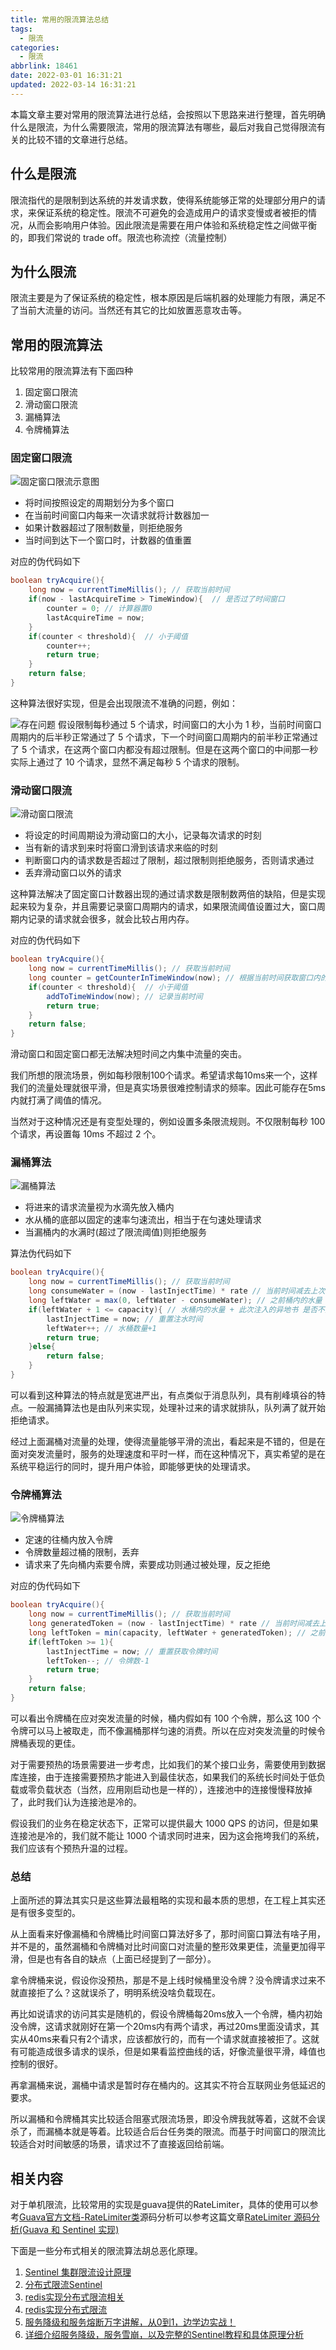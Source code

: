 ```yaml
---
title: 常用的限流算法总结
tags:
  - 限流
categories:
  - 限流
abbrlink: 18461
date: 2022-03-01 16:31:21
updated: 2022-03-14 16:31:21
---
```


本篇文章主要对常用的限流算法进行总结，会按照以下思路来进行整理，首先明确什么是限流，为什么需要限流，常用的限流算法有哪些，最后对我自己觉得限流有关的比较不错的文章进行总结。

<!-- more -->
## 什么是限流

限流指代的是限制到达系统的并发请求数，使得系统能够正常的处理部分用户的请求，来保证系统的稳定性。限流不可避免的会造成用户的请求变慢或者被拒的情况，从而会影响用户体验。因此限流是需要在用户体验和系统稳定性之间做平衡的，即我们常说的 trade off。限流也称流控（流量控制）

## 为什么限流

限流主要是为了保证系统的稳定性，根本原因是后端机器的处理能力有限，满足不了当前大流量的访问。当然还有其它的比如放置恶意攻击等。

## 常用的限流算法

比较常用的限流算法有下面四种

1. 固定窗口限流
2. 滑动窗口限流
3. 漏桶算法
4. 令牌桶算法

### 固定窗口限流

![固定窗口限流示意图](https://cdn.jsdelivr.net/gh/fengxiu/img/20220414165254.png)

* 将时间按照设定的周期划分为多个窗口
* 在当前时间窗口内每来一次请求就将计数器加一
* 如果计数器超过了限制数量，则拒绝服务
* 当时间到达下一个窗口时，计数器的值重置

对应的伪代码如下

```java
boolean tryAcquire(){
    long now = currentTimeMillis(); // 获取当前时间
    if(now - lastAcquireTime > TimeWindow){  // 是否过了时间窗口
        counter = 0; // 计算器置0
        lastAcquireTime = now;
    }
    if(counter < threshold){  // 小于阈值
        counter++;
        return true;
    }
    return false;
}
```

这种算法很好实现，但是会出现限流不准确的问题，例如：

![存在问题](https://cdn.jsdelivr.net/gh/fengxiu/img/20220414165426.png)
假设限制每秒通过 5 个请求，时间窗口的大小为 1 秒，当前时间窗口周期内的后半秒正常通过了 5 个请求，下一个时间窗口周期内的前半秒正常通过了 5 个请求，在这两个窗口内都没有超过限制。但是在这两个窗口的中间那一秒实际上通过了 10 个请求，显然不满足每秒 5 个请求的限制。

### 滑动窗口限流

![滑动窗口限流](https://cdn.jsdelivr.net/gh/fengxiu/img/20220414165923.png)

* 将设定的时间周期设为滑动窗口的大小，记录每次请求的时刻
* 当有新的请求到来时将窗口滑到该请求来临的时刻
* 判断窗口内的请求数是否超过了限制，超过限制则拒绝服务，否则请求通过
* 丢弃滑动窗口以外的请求

这种算法解决了固定窗口计数器出现的通过请求数是限制数两倍的缺陷，但是实现起来较为复杂，并且需要记录窗口周期内的请求，如果限流阈值设置过大，窗口周期内记录的请求就会很多，就会比较占用内存。

对应的伪代码如下

```java
boolean tryAcquire(){
    long now = currentTimeMillis(); // 获取当前时间
    long counter = getCounterInTimeWindow(now); // 根据当前时间获取窗口内的计数
    if(counter < threshold){  // 小于阈值
        addToTimeWindow(now); // 记录当前时间
        return true;
    }
    return false;
}
```

滑动窗口和固定窗口都无法解决短时间之内集中流量的突击。

我们所想的限流场景，例如每秒限制100个请求。希望请求每10ms来一个，这样我们的流量处理就很平滑，但是真实场景很难控制请求的频率。因此可能存在5ms内就打满了阈值的情况。

当然对于这种情况还是有变型处理的，例如设置多条限流规则。不仅限制每秒 100 个请求，再设置每 10ms 不超过 2 个。

### 漏桶算法

![漏桶算法](https://cdn.jsdelivr.net/gh/fengxiu/img/20220414170511.png)

* 将进来的请求流量视为水滴先放入桶内
* 水从桶的底部以固定的速率匀速流出，相当于在匀速处理请求
* 当漏桶内的水满时(超过了限流阈值)则拒绝服务

算法伪代码如下

```java
boolean tryAcquire(){
    long now = currentTimeMillis(); // 获取当前时间
    long consumeWater = (now - lastInjectTime) * rate // 当前时间减去上次注水时间 * 流出的速率 = 流出的水量
    long leftWater = max(0, leftWater - consumeWater); // 之前桶内的水量 - 这段时间流出的水量
    if(leftWater + 1 <= capacity){ // 水桶内的水量 + 此次注入的异地书 是否不大于桶的大小
        lastInjectTime = now; // 重置注水时间 
        leftWater++; // 水桶数量+1
        return true;
    }else{
        return false;
    }
}
```

可以看到这种算法的特点就是宽进严出，有点类似于消息队列，具有削峰填谷的特点。一般漏捅算法也是由队列来实现，处理补过来的请求就排队，队列满了就开始拒绝请求。

经过上面漏桶对流量的处理，使得流量能够平滑的流出，看起来是不错的，但是在面对突发流量时，服务的处理速度和平时一样，而在这种情况下，真实希望的是在系统平稳运行的同时，提升用户体验，即能够更快的处理请求。

### 令牌桶算法

![令牌桶算法](https://cdn.jsdelivr.net/gh/fengxiu/img/20220414171634.png)

* 定速的往桶内放入令牌
* 令牌数量超过桶的限制，丢弃
* 请求来了先向桶内索要令牌，索要成功则通过被处理，反之拒绝

对应的伪代码如下

```java
boolean tryAcquire(){
    long now = currentTimeMillis(); // 获取当前时间
    long generatedToken = (now - lastInjectTime) * rate // 当前时间减去上次取令牌时间 * 流出的速率 = 流出的水量
    long leftToken = min(capacity, leftWater + generatedToken); // 之前桶内的令牌数+ 这段时间放入的令牌数
    if(leftToken >= 1){ 
        lastInjectTime = now; // 重置获取令牌时间
        leftToken--; // 令牌数-1
        return true;
    }
    return false;
}
```

可以看出令牌桶在应对突发流量的时候，桶内假如有 100 个令牌，那么这 100 个令牌可以马上被取走，而不像漏桶那样匀速的消费。所以在应对突发流量的时候令牌桶表现的更佳。

对于需要预热的场景需要进一步考虑，比如我们的某个接口业务，需要使用到数据库连接，由于连接需要预热才能进入到最佳状态，如果我们的系统长时间处于低负载或零负载状态（当然，应用刚启动也是一样的），连接池中的连接慢慢释放掉了，此时我们认为连接池是冷的。

假设我们的业务在稳定状态下，正常可以提供最大 1000 QPS 的访问，但是如果连接池是冷的，我们就不能让 1000 个请求同时进来，因为这会拖垮我们的系统，我们应该有个预热升温的过程。

### 总结

上面所述的算法其实只是这些算法最粗略的实现和最本质的思想，在工程上其实还是有很多变型的。

从上面看来好像漏桶和令牌桶比时间窗口算法好多了，那时间窗口算法有啥子用，并不是的，虽然漏桶和令牌桶对比时间窗口对流量的整形效果更佳，流量更加得平滑，但是也有各自的缺点（上面已经提到了一部分）。

拿令牌桶来说，假设你没预热，那是不是上线时候桶里没令牌？没令牌请求过来不就直接拒了么？这就误杀了，明明系统没啥负载现在。

再比如说请求的访问其实是随机的，假设令牌桶每20ms放入一个令牌，桶内初始没令牌，这请求就刚好在第一个20ms内有两个请求，再过20ms里面没请求，其实从40ms来看只有2个请求，应该都放行的，而有一个请求就直接被拒了。这就有可能造成很多请求的误杀，但是如果看监控曲线的话，好像流量很平滑，峰值也控制的很好。

再拿漏桶来说，漏桶中请求是暂时存在桶内的。这其实不符合互联网业务低延迟的要求。

所以漏桶和令牌桶其实比较适合阻塞式限流场景，即没令牌我就等着，这就不会误杀了，而漏桶本就是等着。比较适合后台任务类的限流。而基于时间窗口的限流比较适合对时间敏感的场景，请求过不了直接返回给前端。

## 相关内容

对于单机限流，比较常用的实现是guava提供的RateLimiter，具体的使用可以参考[Guava官方文档-RateLimiter类](http://ifeve.com/guava-ratelimiter/)源码分析可以参考这篇文章[RateLimiter 源码分析(Guava 和 Sentinel 实现)](https://blog.csdn.net/forezp/article/details/100060686)

下面是一些分布式相关的限流算法胡总恶化原理。
1. [Sentinel 集群限流设计原理](https://cloud.tencent.com/developer/article/1624594)
2. [分布式限流Sentinel](https://www.jianshu.com/p/5f681c8d4bcc)
3. [redis实现分布式限流相关](https://www.infoq.cn/article/qg2tx8fyw5vt-f3hh673)
4. [redis实现分布式限流](https://www.infoq.cn/article/iPxNuQWU3lGwXc8J7tZW?utm_source=related_read_bottom&utm_medium=article)
5. [服务降级和服务熔断万字讲解，从0到1，边学边实战！](https://zhuanlan.zhihu.com/p/419102097)
6. [详细介绍服务降级，服务雪崩，以及完整的Sentinel教程和具体原理分析](https://learn.lianglianglee.com/%E4%B8%93%E6%A0%8F/%E6%B7%B1%E5%85%A5%E7%90%86%E8%A7%A3%20Sentinel%EF%BC%88%E5%AE%8C%EF%BC%89/01%20%E5%BC%80%E7%AF%87%E8%AF%8D%EF%BC%9A%E4%B8%80%E6%AC%A1%E6%9C%8D%E5%8A%A1%E9%9B%AA%E5%B4%A9%E9%97%AE%E9%A2%98%E6%8E%92%E6%9F%A5%E7%BB%8F%E5%8E%86.md)
